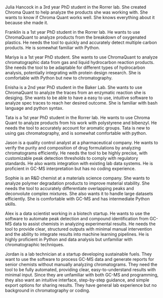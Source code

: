 Julia Hancock in a 3rd year PhD student in the Rorrer lab. She created Chroma Quant to help analyze the products she was working with. She wants to know if Chroma Quant works well. She knows everything about it because she made it. 

Franklin is a 1st year PhD student in the Rorrer lab. He wants to use ChromaQuant to analyze products from the breakdown of oxygenated plastics. He needs the tool to quickly and accurately detect multiple carbon products. He is somewhat familiar with Python. 

Mariya is a 1st year PhD student. She wants to use ChromaQuant to analyze chromatographic data from gas and liquid hydrocarbon reaction products. She needs the tool to be adaptable for different types of hydrocarbon analysis, potentially integrating with protein design research. She is comfortable with Python but new to chromatography. 

Enisha is a 2nd year PhD student in the Baker Lab. She wants to use ChromaQuant to analyze the traces from an enzymatic reaction she is desiging. She wants to be able to have a easy to use, intuitive software to analyze spec traces to reach her desired outcome. She is familiar with bash language and python syntax. 

Tata is a 1st year PhD student in the Rorrer lab. He wants to use Chroma Quant to analyze products from his work with polystyrene and bibenzyl. He needs the tool to accurately account for aromatic groups. Tata is new to using gas chromatography, and is somewhat comfortable with python. 

Jason is a quality control analyst at a pharmaceutical company. He wants to verify the purity and composition of drug formulations by analyzing chromatograms efficiently. He needs the tool to be highly precise, with customizable peak detection thresholds to comply with regulatory standards. He also wants integration with existing lab data systems. He is proficient in GC-MS interpretation but has no coding experience.

Sophie is an R&D chemist at a materials science company. She wants to analyze polymer degradation products to improve material stability. She needs the tool to accurately differentiate overlapping peaks and deconvolute complex mixtures. She also wants it to handle large datasets efficiently. She is comfortable with GC-MS and has intermediate Python skills.

Alex is a data scientist working in a biotech startup. He wants to use the software to automate peak detection and compound identification from GC-MS data to assist chemists in analyzing experimental results. He needs the tool to provide clear, structured outputs with minimal manual intervention and the ability to integrate results into machine learning pipelines. He is highly proficient in Python and data analysis but unfamiliar with chromatographic techniques.

Jordan is a lab technician at a startup developing sustainable fuels. They want to use the software to process GC-MS data and generate reports for senior chemists without manually analyzing chromatograms. They need the tool to be fully automated, providing clear, easy-to-understand results with minimal input. Since they are unfamiliar with both GC-MS and programming, they also want an intuitive interface, step-by-step guidance, and simple export options for sharing results. They have general lab experience but no background in chromatography or coding.
